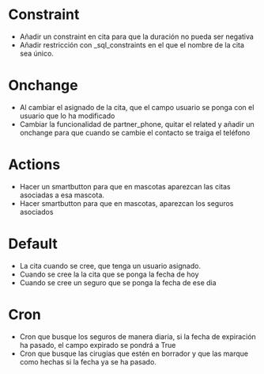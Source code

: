 # Constraint
* Añadir un constraint en cita para que la duración no pueda ser negativa
* Añadir restricción con _sql_constraints en el que el nombre de la cita sea único.

# Onchange
* Al cambiar el asignado de la cita, que el campo usuario se ponga con el usuario que lo ha modificado
* Cambiar la funcionalidad de partner_phone, quitar el related y añadir un onchange para que cuando se cambie el contacto se traiga el teléfono

# Actions
* Hacer un smartbutton para que en mascotas aparezcan las citas asociadas a esa mascota.
* Hacer smartbutton para que en mascotas, aparezcan los seguros asociados

# Default
* La cita cuando se cree, que tenga un usuario asignado.
* Cuando se cree la la cita que se ponga la fecha de hoy
* Cuando se cree un seguro que se ponga la fecha de ese dia

# Cron
* Cron que busque los seguros de manera diaria, si la fecha de expiración ha pasado, el campo expirado se pondrá a True
* Cron que busque las cirugías que estén en borrador y que las marque como hechas si la fecha ya se ha pasado.
